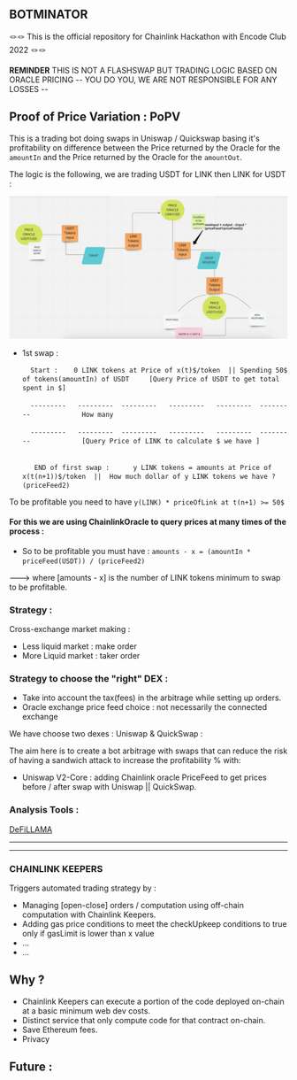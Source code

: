 ## BOTMINATOR 

🪢🪢 This is the official repository for Chainlink Hackathon with Encode Club 2022 🪢🪢

**REMINDER**  THIS IS NOT A FLASHSWAP BUT TRADING LOGIC BASED ON ORACLE PRICING -- YOU DO YOU, WE ARE NOT RESPONSIBLE FOR ANY LOSSES -- 


## Proof of Price Variation : PoPV

This is a trading bot doing swaps in Uniswap / Quickswap basing it's profitability on difference between the Price returned by the Oracle for the ```amountIn``` and the Price returned by the Oracle for the ```amountOut```.

The logic is the following, we are trading USDT for LINK then LINK for USDT :

![PoPV](./docs/PoPV.png)



- 1st swap : 

        Start :    0 LINK tokens at Price of x(t)$/token  || Spending 50$ of tokens(amountIn) of USDT     [Query Price of USDT to get total spent in $]
        
        ---------   ---------  ---------   ---------   ---------  ---------             How many                    
        
        ---------   ---------  ---------   ---------   ---------  ---------             [Query Price of LINK to calculate $ we have ] 

  
         END of first swap :      y LINK tokens = amounts at Price of x(t(n+1))$/token  ||  How much dollar of y LINK tokens we have ? (priceFeed2) 
  
        
 To be profitable you need to have ``` y(LINK) * priceOfLink at t(n+1) >= 50$ ``` 
 
 #### For this we are using ChainlinkOracle to query prices at many times of the process : 
 
 - So to be profitable you must have :  ``` amounts - x = (amountIn * priceFeed(USDT)) / (priceFeed2) ``` 
 
 --->  where [amounts - x]  is the number of LINK tokens minimum to swap to be profitable. 
 

### Strategy : 

Cross-exchange market making :
- Less liquid market : make order 
- More Liquid market : taker order 


### Strategy to choose the "right" DEX : 

- Take into account the tax(fees) in the arbitrage while setting up orders. 
- Oracle exchange price feed choice : not necessarily the connected exchange <depends on strategy : more liquid exchange will give you more insight into the potential direction of token price> 

We have choose two dexes : Uniswap & QuickSwap :

The aim here is to create a bot arbitrage with swaps that can reduce the risk of having a sandwich attack to increase the profitability % with: 

- Uniswap V2-Core : adding Chainlink oracle PriceFeed to get prices before / after swap with Uniswap || QuickSwap. 


### Analysis Tools : 

[DeFiLLAMA](https://defillama.com/)


-----------------------------------------------------------------------------------------------------------------------------------------------------------

-----------------------------------------------------------------------------------------------------------------------------------------------------------

### CHAINLINK KEEPERS 

 Triggers automated trading strategy by :
 
- Managing [open-close] orders / computation using off-chain computation with Chainlink Keepers. 
- Adding gas price conditions to meet the checkUpkeep conditions to true only if gasLimit  is lower than x value 
- ...
- ...

## Why ?

- Chainlink Keepers can execute a portion of the code deployed on-chain at a basic minimum web dev costs. 
- Distinct service that only compute code for that contract on-chain. 
- Save Ethereum fees. 
- Privacy 

## Future : 



